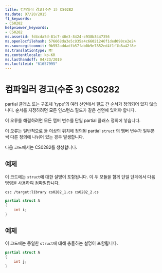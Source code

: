 ```yaml
---
title: 컴파일러 경고(수준 3) CS0282
ms.date: 07/20/2015
f1_keywords:
- CS0282
helpviewer_keywords:
- CS0282
ms.assetid: fd4cda5d-81c7-40e3-8424-c938b3447356
ms.openlocfilehash: 576668da3e5c835a4c66021246f1ded098ce2e24
ms.sourcegitcommit: 9b552addadfb57fab0b9e7852ed4f1f1b8a42f8e
ms.translationtype: MT
ms.contentlocale: ko-KR
ms.lasthandoff: 04/23/2019
ms.locfileid: "61657995"
---
```

# <a name="compiler-warning-level-3-cs0282"></a>컴파일러 경고(수준 3) CS0282

partial 클래스 또는 구조체 'type'의 여러 선언에서 필드 간 순서가 정의되어 있지 않습니다. 순서를 지정하려면 모든 인스턴스 필드가 같은 선언에 있어야 합니다.

이 오류를 해결하려면 모든 멤버 변수를 단일 partial 클래스 정의에 넣습니다.

이 오류는 일반적으로 둘 이상의 위치에 정의된 partial `struct` 의 멤버 변수가 일부분씩 다른 정의에 나뉘어 있는 경우 발생합니다.

다음 코드에서는 CS0282를 생성합니다.

## <a name="example"></a>예제

이 코드에는 `struct`에 대한 설명이 포함됩니다. 이 두 모듈을 함께 단일 단계에서 다음 명령을 사용하여 컴파일합니다.

`csc /target:library cs0282_1.cs cs0282_2.cs`

```csharp
partial struct A
{
    int i;
}
```

## <a name="example"></a>예제

이 코드에는 동일한 `struct`에 대해 충돌하는 설명이 포함됩니다.

```csharp
partial struct A
{
    int j;
}
```
